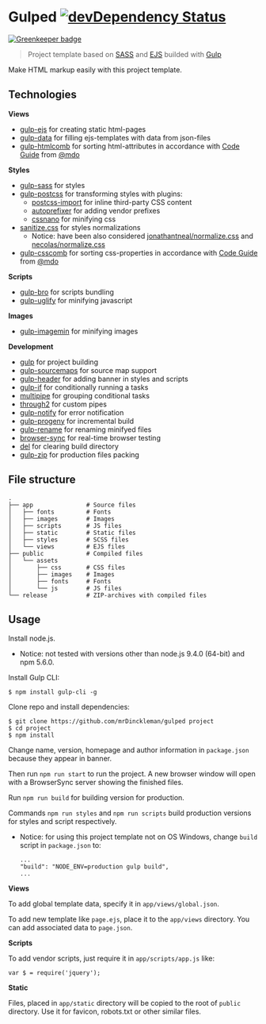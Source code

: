 # Gulped [![devDependency Status][daviddm-image]][daviddm-url]

[![Greenkeeper badge](https://badges.greenkeeper.io/mrDinckleman/gulped.svg)](https://greenkeeper.io/)

> Project template based on [SASS](http://sass-lang.com/) and [EJS](http://ejs.co/) builded with [Gulp](https://gulpjs.com/)

Make HTML markup easily with this project template.

## Technologies

**Views**

* [gulp-ejs](https://github.com/rogeriopvl/gulp-ejs) for creating static html-pages
* [gulp-data](https://github.com/colynb/gulp-data) for filling ejs-templates with data from json-files
* [gulp-htmlcomb](https://github.com/fengyuanchen/gulp-htmlcomb) for sorting html-attributes in accordance with [Code Guide](http://codeguide.co/#html-attribute-order) from [@mdo](https://github.com/mdo)

**Styles**

* [gulp-sass](https://github.com/dlmanning/gulp-sass) for styles
* [gulp-postcss](https://github.com/postcss/gulp-postcss) for transforming styles with plugins:
  + [postcss-import](https://github.com/postcss/postcss-import) for inline third-party CSS content
  + [autoprefixer](https://github.com/postcss/autoprefixer) for adding vendor prefixes
  + [cssnano](https://github.com/ben-eb/cssnano) for minifying css
* [sanitize.css](https://github.com/jonathantneal/sanitize.css) for styles normalizations
  + Notice: have been also considered [jonathantneal/normalize.css](https://github.com/jonathantneal/normalize.css) and [necolas/normalize.css](https://github.com/necolas/normalize.css)
* [gulp-csscomb](https://github.com/koistya/gulp-csscomb) for sorting css-properties in accordance with [Code Guide](http://codeguide.co/#css-declaration-order) from [@mdo](https://github.com/mdo)

**Scripts**

* [gulp-bro](https://github.com/ngryman/gulp-bro) for scripts bundling
* [gulp-uglify](https://github.com/terinjokes/gulp-uglify) for minifying javascript

**Images**

* [gulp-imagemin](https://github.com/sindresorhus/gulp-imagemin) for minifying images

**Development**

* [gulp](https://github.com/gulpjs/gulp) for project building
* [gulp-sourcemaps](https://github.com/gulp-sourcemaps/gulp-sourcemaps) for source map support
* [gulp-header](https://github.com/tracker1/gulp-header) for adding banner in styles and scripts
* [gulp-if](https://github.com/robrich/gulp-if) for conditionally running a tasks
* [multipipe](https://github.com/juliangruber/multipipe) for grouping conditional tasks
* [through2](https://github.com/rvagg/through2) for custom pipes
* [gulp-notify](https://github.com/mikaelbr/gulp-notify) for error notification
* [gulp-progeny](https://github.com/HerringtonDarkholme/gulp-progeny) for incremental build
* [gulp-rename](https://github.com/hparra/gulp-rename) for renaming minifyed files
* [browser-sync](https://github.com/BrowserSync/browser-sync) for real-time browser testing
* [del](https://github.com/sindresorhus/del) for clearing build directory
* [gulp-zip](https://github.com/sindresorhus/gulp-zip) for production files packing

## File structure

    .
    ├── app               # Source files
    │   ├── fonts         # Fonts
    │   ├── images        # Images
    │   ├── scripts       # JS files
    │   ├── static        # Static files
    │   ├── styles        # SCSS files
    │   └── views         # EJS files
    ├── public            # Compiled files
    │   └── assets
    │       ├── css       # CSS files
    │       ├── images    # Images
    │       ├── fonts     # Fonts
    │       └── js        # JS files
    └── release           # ZIP-archives with compiled files
 
## Usage

Install node.js.
* Notice: not tested with versions other than node.js 9.4.0 (64-bit) and npm 5.6.0.

Install Gulp CLI:

    $ npm install gulp-cli -g

Clone repo and install dependencies:

    $ git clone https://github.com/mrDinckleman/gulped project
    $ cd project
    $ npm install

Change name, version, homepage and author information in `package.json` because they appear in banner.

Then run `npm run start` to run the project. A new browser window will open with a BrowserSync server showing the finished files.

Run `npm run build` for building version for production.

Commands `npm run styles` and `npm run scripts` build production versions for styles and script respectively.

* Notice: for using this project template not on OS Windows, change `build` script in `package.json` to:

      ...
      "build": "NODE_ENV=production gulp build",
      ...

**Views**

To add global template data, specify it in `app/views/global.json`.

To add new template like `page.ejs`, place it to the `app/views` directory. You can add associated data to `page.json`.

**Scripts**

To add vendor scripts, just require it in `app/scripts/app.js` like:

    var $ = require('jquery');

**Static**

Files, placed in `app/static` directory will be copied to the root of `public` directory. Use it for favicon, robots.txt or other similar files.

[daviddm-image]: https://david-dm.org/mrDinckleman/gulped/dev-status.svg
[daviddm-url]: https://david-dm.org/mrDinckleman/gulped?type=dev
